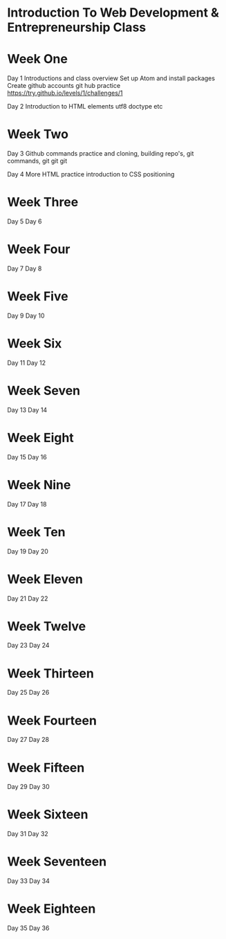 # Introduction To Web Development & Entrepreneurship Class

# Week One
  Day 1
  Introductions and class overview
  Set up Atom and install packages
  Create github accounts
  git hub practice https://try.github.io/levels/1/challenges/1
  
  Day 2
  Introduction to HTML
  elements utf8 doctype etc
  
# Week Two
   Day 3
   Github commands practice and cloning, building repo's, git commands, git git git
   
   Day 4
   More HTML practice introduction to CSS
   positioning 
   
# Week Three
   Day 5
   Day 6
   

# Week Four
  Day 7
  Day 8

# Week Five
  Day 9
  Day 10

# Week Six
  Day 11
  Day 12

# Week Seven
  Day 13
  Day 14

# Week Eight
  Day 15
  Day 16

# Week Nine
  Day 17
  Day 18

# Week Ten
  Day 19
  Day 20

# Week Eleven
  Day 21
  Day 22

# Week Twelve
  Day 23
  Day 24

# Week Thirteen
  Day 25
  Day 26

# Week Fourteen
  Day 27
  Day 28

# Week Fifteen
  Day 29
  Day 30

# Week Sixteen
  Day 31
  Day 32

# Week Seventeen
  Day 33
  Day 34

# Week Eighteen
  Day 35
  Day 36








